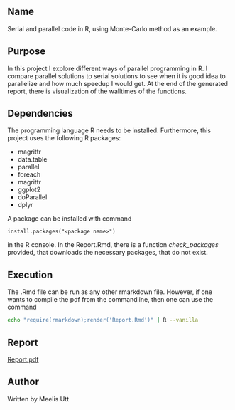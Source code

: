 ## Name

Serial and parallel code in R, using Monte-Carlo method as an example.

## Purpose

In this project I explore different ways of parallel programming in R. I compare parallel solutions to serial solutions to see when it is good idea to parallelize and how much speedup I would get.
At the end of the generated report, there is visualization of the walltimes of the functions.

## Dependencies

The programming language R needs to be installed.
Furthermore, this project uses the following R packages:

  * magrittr
  * data.table
  * parallel
  * foreach
  * magrittr
  * ggplot2
  * doParallel
  * dplyr

A package can be installed with command 

```{r}
install.packages("<package name>")
```

in the R console.
In the Report.Rmd, there is a function _check_packages_ provided, that downloads the necessary packages, that do not exist.

## Execution

The .Rmd file can be run as any other rmarkdown file.
However, if one wants to compile the pdf from the commandline, then one can use the command

```sh
echo "require(rmarkdown);render('Report.Rmd')" | R --vanilla
```

## Report

[Report.pdf](https://github.com/moledoc/showcase/tree/master/monte-carlo-r/Report.pdf)

## Author

Written by
Meelis Utt

